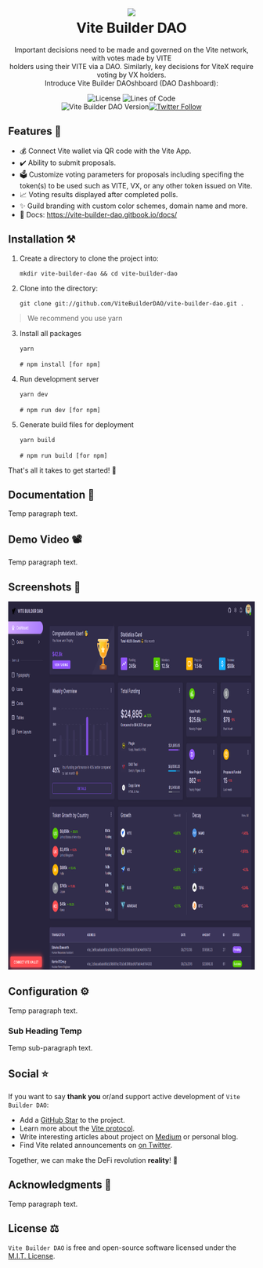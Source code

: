 <h1 align="center">
  <img src="https://raw.githubusercontent.com/ViteBuilderDAO/vite-builder-dao/master/src/assets/img/logos/vite-cover-milltay-1.png" width="1060px"/><br/>
  Vite Builder DAO
</h1>
<p align="center">Important decisions need to be made and governed on the Vite network, with votes made by VITE<br/>holders using their VITE via a DAO. Similarly, key decisions for ViteX require voting by VX holders.<br/>Introduce Vite Builder DAOshboard (DAO Dashboard):</p>

<p align="center"><img src="https://img.shields.io/badge/License-MIT-blue.svg" alt="License" />&nbsp;<img src="https://img.shields.io/tokei/lines/github/vitebuilderdao/vite-builder-dao?logoColor=purple" alt="Lines of Code" /><br><img src="https://img.shields.io/badge/version-v0.0.0-green?style=for-the-badge&logo=none" alt="Vite Builder DAO Version" /></a><a href="https://twitter.com/vitelabs" target="_blank"><img alt="Twitter Follow" src="https://img.shields.io/twitter/follow/vitelabs"></a>

## Features 💎

- 💰 Connect Vite wallet via QR code with the Vite App.
- ✔️ Ability to submit proposals.
- 🗳️ Customize voting parameters for proposals including specifing the token(s) to be used such as VITE, VX, or any other token issued on Vite.
- 📈 Voting results displayed after completed polls.
- ✨ Guild branding with custom color schemes, domain name and more.
- 📖 Docs: https://vite-builder-dao.gitbook.io/docs/

## Installation ⚒️

1. Create a directory to clone the project into:

    ```
    mkdir vite-builder-dao && cd vite-builder-dao
    ```

2. Clone into the directory:

    ```
    git clone git://github.com/ViteBuilderDAO/vite-builder-dao.git .
    ```

> We recommend you use yarn

3. Install all packages

   ```
   yarn

   # npm install [for npm]
   ```

4. Run development server

   ```
   yarn dev

   # npm run dev [for npm]
   ```

5. Generate build files for deployment

   ```
   yarn build

   # npm run build [for npm]
   ```


That's all it takes to get started! 🎉

## Documentation 📖

Temp paragraph text.

## Demo Video 📽️

Temp paragraph text.

## Screenshots 📸

<p align="center">
  <img height="750" width="985" src="https://raw.githubusercontent.com/ViteBuilderDAO/vite-builder-dao/master/src/assets/img/misc/vbd-screenshot_10-18.png">
</p>

## Configuration ⚙️

Temp paragraph text.

### Sub Heading Temp

Temp sub-paragraph text.

## Social ⭐️

If you want to say **thank you** or/and support active development of `Vite Builder DAO`:

- Add a [GitHub Star](https://github.com/vitebuilderdao/vite-builder-dao) to the project.
- Learn more about the [Vite protocol](https://www.vite.org/whatIsVite).
- Write interesting articles about project on [Medium](https://medium.com/) or personal blog.
- Find Vite related announcements on [on Twitter](https://twitter.com/vitelabs).

Together, we can make the DeFi revolution **reality**! 💖

## Acknowledgments 📖

Temp paragraph text.

## License ⚖️

`Vite Builder DAO` is free and open-source software licensed under the [M.I.T. License](https://github.com/ViteBuilderDAO/vite-builder-dao/blob/master/LICENSE.txt).
